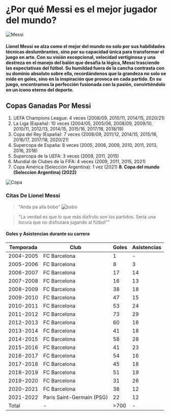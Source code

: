 # ¿Por qué Messi es el mejor jugador del mundo?

![Messi](https://encrypted-tbn0.gstatic.com/images?q=tbn:ANd9GcRbZ38l_0Wkb4t5wdc0VBBaFMiY6bgScruXERjci1HXkw&s)

#### Lionel Messi se alza como el mejor del mundo no solo por sus habilidades técnicas deslumbrantes, sino por su capacidad única para transformar el juego en arte. Con su visión excepcional, velocidad vertiginosa y una destreza en el manejo del balón que desafía la lógica, Messi trasciende las expectativas del fútbol. Su humildad fuera de la cancha contrasta con su dominio absoluto sobre ella, recordándonos que la grandeza no solo se mide en goles, sino en la inspiración que provoca en cada partido. En su juego, encontramos la perfección fusionada con la pasión, convirtiéndolo en un ícono eterno del deporte.

## Copas Ganadas Por Messi

1. UEFA Champions League: 4 veces (2008/09, 2010/11, 2014/15, 2020/21)
2. La Liga (España): 10 veces (2004/05, 2005/06, 2008/09, 2009/10, 2010/11, 2012/13, 2014/15, 2015/16, 2017/18, 2018/19)
3. Copa del Rey (España): 7 veces (2008/09, 2011/12, 2014/15, 2015/16, 2016/17, 2017/18, 2020/21)
4. Supercopa de España: 8 veces (2005, 2006, 2009, 2010, 2011, 2013, 2016, 2018)
5. Supercopa de la UEFA: 3 veces (2009, 2011, 2015)
6. Mundial de Clubes de la FIFA: 4 veces (2009, 2011, 2015, 2021)
7. Copa América (Selección Argentina): 1 vez (2021)
**8. Copa del mundo (Seleccion Argentina) (2022)**

![Copa](https://cdn.conmebol.com/wp-content/uploads/2014/04/copa-del-mundo-750x485.jpg)

### Citas De Lionel Messi

>"Anda pa alla bobo"
![bobo](https://www.lanacion.com.ar/resizer/v2/el-cruce-de-lionel-messi-en-la-zona-mixta-tras-el-6IB6O7ROGFGKDKBZRXR4XS2DGI.jpg?auth=1e1d1b2ee2b5a81cbeca83d25507486c77f1a0d9f84a71c618e6c0a244eeb7fb&width=420&height=280&quality=70&smart=true)



>"La verdad es que lo que más disfruto son los partidos. Sería una locura que no disfrutara jugando al fútbol""

#### Goles y Asistencias durante su carrera

| Temporada   | Club            | Goles | Asistencias |
|-------------|-----------------|-------|-------------|
| 2004-2005   | FC Barcelona    | 1     | -           |
| 2005-2006   | FC Barcelona    | 8     | 3           |
| 2006-2007   | FC Barcelona    | 17    | 14          |
| 2007-2008   | FC Barcelona    | 16    | 13          |
| 2008-2009   | FC Barcelona    | 38    | 18          |
| 2009-2010   | FC Barcelona    | 47    | 15          |
| 2010-2011   | FC Barcelona    | 53    | 24          |
| 2011-2012   | FC Barcelona    | 73    | 29          |
| 2012-2013   | FC Barcelona    | 60    | 16          |
| 2013-2014   | FC Barcelona    | 41    | 18          |
| 2014-2015   | FC Barcelona    | 58    | 28          |
| 2015-2016   | FC Barcelona    | 41    | 23          |
| 2016-2017   | FC Barcelona    | 54    | 16          |
| 2017-2018   | FC Barcelona    | 45    | 18          |
| 2018-2019   | FC Barcelona    | 51    | 19          |
| 2019-2020   | FC Barcelona    | 31    | 26          |
| 2020-2021   | FC Barcelona    | 38    | 12          |
| 2021-2022   | Paris Saint-Germain (PSG) | 22 | 12          |
| Total       | -               | >700  | -           |
